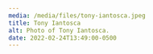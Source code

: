 ```yaml
---
media: /media/files/tony-iantosca.jpeg
title: Tony Iantosca
alt: Photo of Tony Iantosca.
date: 2022-02-24T13:49:00-0500
---
```

